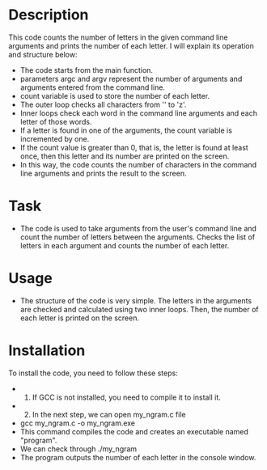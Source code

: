 # Description
This code counts the number of letters in the given command line arguments and prints the number of each letter. I will explain its operation and structure below:
- The code starts from the main function.
- parameters argc and argv represent the number of arguments and arguments entered from the command line.
- count variable is used to store the number of each letter.
- The outer loop checks all characters from '' to 'z'.
- Inner loops check each word in the command line arguments and each letter of those words.
- If a letter is found in one of the arguments, the count variable is incremented by one.
- If the count value is greater than 0, that is, the letter is found at least once, then this letter and its number are printed on the screen.
- In this way, the code counts the number of characters in the command line arguments and prints the result to the screen.
# Task
- The code is used to take arguments from the user's command line and count the number of letters between the arguments. Checks the list of letters in each argument and counts the number of each letter.
# Usage
- The structure of the code is very simple. The letters in the arguments are checked and calculated using two inner loops. Then, the number of each letter is printed on the screen.
# Installation
To install the code, you need to follow these steps:
 - 1. If GCC is not installed, you need to compile it to install it.
 - 2. In the next step, we can open my_ngram.c file
 - gcc my_ngram.c -o my_ngram.exe
 - This command compiles the code and creates an executable named "program".
 - We can check through ./my_ngram
 - The program outputs the number of each letter in the console window.
